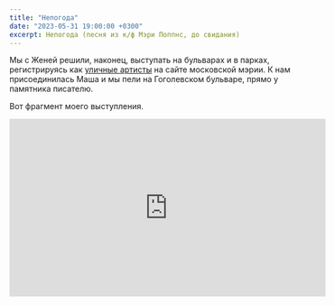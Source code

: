 ```yaml
---
title: "Непогода"
date: "2023-05-31 19:00:00 +0300"
excerpt: Непогода (песня из к/ф Мэри Поппнс, до свидания)
---
```


Мы с Женей решили, наконец, выступать на бульварах и в парках, регистрируясь как [уличные артисты](https://www.mos.ru/city/projects/streetmusicfest/) на сайте московской мэрии. К нам присоединилась Маша и мы пели на Гоголевском бульваре, прямо у памятника писателю.

Вот фрагмент моего выступления.

<div class="video-wrapper">
    <iframe width="560" height="315" src="https://www.youtube.com/embed/kqrysIgbCTo" title="YouTube video player" frameborder="0" allow="accelerometer; autoplay; clipboard-write; encrypted-media; gyroscope; picture-in-picture; web-share" allowfullscreen></iframe>
</div>

